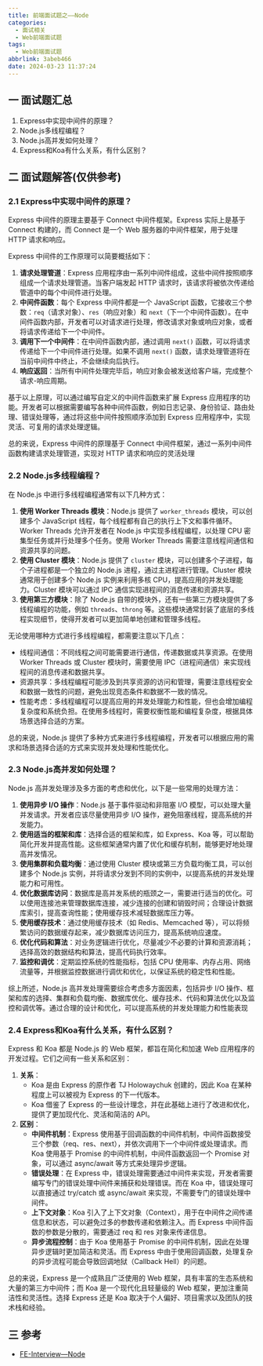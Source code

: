 ```yaml
---
title: 前端面试题之——Node
categories:
  - 面试相关
  - Web前端面试题
tags:
  - Web前端面试题
abbrlink: 3abeb466
date: 2024-03-23 11:37:24
---
```

## 一 面试题汇总

1. Express中实现中间件的原理？
2. Node.js多线程编程？
3. Node.js高并发如何处理？
4. Express和Koa有什么关系，有什么区别？

<!--more-->

## 二 面试题解答(仅供参考)

### 2.1 Express中实现中间件的原理？

Express 中间件的原理主要基于 Connect 中间件框架。Express 实际上是基于 Connect 构建的，而 Connect 是一个 Web 服务器的中间件框架，用于处理 HTTP 请求和响应。

Express 中间件的工作原理可以简要概括如下：

1. **请求处理管道**：Express 应用程序由一系列中间件组成，这些中间件按照顺序组成一个请求处理管道。当客户端发起 HTTP 请求时，该请求将被依次传递给管道中的每个中间件进行处理。
2. **中间件函数**：每个 Express 中间件都是一个 JavaScript 函数，它接收三个参数：`req`（请求对象）、`res`（响应对象）和 `next`（下一个中间件函数）。在中间件函数内部，开发者可以对请求进行处理，修改请求对象或响应对象，或者将请求传递给下一个中间件。
3. **调用下一个中间件**：在中间件函数内部，通过调用 `next()` 函数，可以将请求传递给下一个中间件进行处理。如果不调用 `next()` 函数，请求处理管道将在当前中间件中终止，不会继续向后执行。
4. **响应返回**：当所有中间件处理完毕后，响应对象会被发送给客户端，完成整个请求-响应周期。

基于以上原理，可以通过编写自定义的中间件函数来扩展 Express 应用程序的功能。开发者可以根据需要编写各种中间件函数，例如日志记录、身份验证、路由处理、错误处理等，通过将这些中间件按照顺序添加到 Express 应用程序中，实现灵活、可复用的请求处理逻辑。

总的来说，Express 中间件的原理基于 Connect 中间件框架，通过一系列中间件函数构建请求处理管道，实现对 HTTP 请求和响应的灵活处理

### 2.2 Node.js多线程编程？

在 Node.js 中进行多线程编程通常有以下几种方式：

1. **使用 Worker Threads 模块**：Node.js 提供了 `worker_threads` 模块，可以创建多个 JavaScript 线程，每个线程都有自己的执行上下文和事件循环。Worker Threads 允许开发者在 Node.js 中实现多线程编程，以处理 CPU 密集型任务或并行处理多个任务。使用 Worker Threads 需要注意线程间通信和资源共享的问题。
2. **使用 Cluster 模块**：Node.js 提供了 `cluster` 模块，可以创建多个子进程，每个子进程都是一个独立的 Node.js 进程，通过主进程进行管理。Cluster 模块通常用于创建多个 Node.js 实例来利用多核 CPU，提高应用的并发处理能力。Cluster 模块可以通过 IPC 通信实现进程间的消息传递和资源共享。
3. **使用第三方模块**：除了 Node.js 自带的模块外，还有一些第三方模块提供了多线程编程的功能，例如 `threads`、`throng` 等。这些模块通常封装了底层的多线程实现细节，使得开发者可以更加简单地创建和管理多线程。

无论使用哪种方式进行多线程编程，都需要注意以下几点：

- 线程间通信：不同线程之间可能需要进行通信，传递数据或共享资源。在使用 Worker Threads 或 Cluster 模块时，需要使用 IPC（进程间通信）来实现线程间的消息传递和数据共享。
- 资源共享：多线程编程可能涉及到共享资源的访问和管理，需要注意线程安全和数据一致性的问题，避免出现竞态条件和数据不一致的情况。
- 性能考虑：多线程编程可以提高应用的并发处理能力和性能，但也会增加编程复杂度和系统负担。在使用多线程时，需要权衡性能和编程复杂度，根据具体场景选择合适的方案。

总的来说，Node.js 提供了多种方式来进行多线程编程，开发者可以根据应用的需求和场景选择合适的方式来实现并发处理和性能优化。

### 2.3 Node.js高并发如何处理？

Node.js 高并发处理涉及多方面的考虑和优化，以下是一些常用的处理方法：

1. **使用异步 I/O 操作**：Node.js 基于事件驱动和非阻塞 I/O 模型，可以处理大量并发请求。开发者应该尽量使用异步 I/O 操作，避免阻塞线程，提高系统的并发能力。
2. **使用适当的框架和库**：选择合适的框架和库，如 Express、Koa 等，可以帮助简化开发并提高性能。这些框架通常内置了优化和缓存机制，能够更好地处理高并发情况。
3. **使用集群和负载均衡**：通过使用 Cluster 模块或第三方负载均衡工具，可以创建多个 Node.js 实例，并将请求分发到不同的实例中，以提高系统的并发处理能力和可用性。
4. **优化数据库访问**：数据库是高并发系统的瓶颈之一，需要进行适当的优化。可以使用连接池来管理数据库连接，减少连接的创建和销毁时间；合理设计数据库索引，提高查询性能；使用缓存技术减轻数据库压力等。
5. **使用缓存技术**：通过使用缓存技术（如 Redis、Memcached 等），可以将频繁访问的数据缓存起来，减少数据库访问压力，提高系统响应速度。
6. **优化代码和算法**：对业务逻辑进行优化，尽量减少不必要的计算和资源消耗；选择高效的数据结构和算法，提高代码执行效率。
7. **监控和调优**：定期监控系统的性能指标，包括 CPU 使用率、内存占用、网络流量等，并根据监控数据进行调优和优化，以保证系统的稳定性和性能。

综上所述，Node.js 高并发处理需要综合考虑多方面因素，包括异步 I/O 操作、框架和库的选择、集群和负载均衡、数据库优化、缓存技术、代码和算法优化以及监控和调优等。通过合理的设计和优化，可以提高系统的并发处理能力和性能表现

### 2.4 Express和Koa有什么关系，有什么区别？

Express 和 Koa 都是 Node.js 的 Web 框架，都旨在简化和加速 Web 应用程序的开发过程。它们之间有一些关系和区别：

1. **关系**：
   - Koa 是由 Express 的原作者 TJ Holowaychuk 创建的，因此 Koa 在某种程度上可以被视为 Express 的下一代版本。
   - Koa 借鉴了 Express 的一些设计理念，并在此基础上进行了改进和优化，提供了更加现代化、灵活和简洁的 API。
2. **区别**：
   - **中间件机制**：Express 使用基于回调函数的中间件机制，中间件函数接受三个参数（req、res、next），并依次调用下一个中间件或处理请求。而 Koa 使用基于 Promise 的中间件机制，中间件函数返回一个 Promise 对象，可以通过 async/await 等方式来处理异步逻辑。
   - **错误处理**：在 Express 中，错误处理需要通过中间件来实现，开发者需要编写专门的错误处理中间件来捕获和处理错误。而在 Koa 中，错误处理可以直接通过 try/catch 或 async/await 来实现，不需要专门的错误处理中间件。
   - **上下文对象**：Koa 引入了上下文对象（Context），用于在中间件之间传递信息和状态，可以避免过多的参数传递和依赖注入。而 Express 中间件函数的参数是分散的，需要通过 req 和 res 对象来传递信息。
   - **异步流程控制**：由于 Koa 使用基于 Promise 的中间件机制，因此在处理异步逻辑时更加简洁和灵活。而 Express 中由于使用回调函数，处理复杂的异步流程可能会导致回调地狱（Callback Hell）的问题。

总的来说，Express 是一个成熟且广泛使用的 Web 框架，具有丰富的生态系统和大量的第三方中间件；而 Koa 是一个现代化且轻量级的 Web 框架，更加注重简洁性和灵活性。选择 Express 还是 Koa 取决于个人偏好、项目需求以及团队的技术栈和经验。

## 三 参考

* [FE-Interview—Node](https://huruji.github.io/FE-Interview/#/docs/Node)